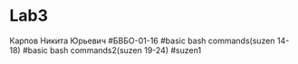 # Lab3

Карпов Никита Юрьевич
#БВБО-01-16
#basic bash commands(suzen 14-18)
#basic bash commands2(suzen 19-24)
#suzen1
